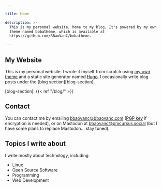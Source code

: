 ```yaml
---

title: Home

description: >-
  This is my personal website, home to my blog. It's powered by my own custom
  theme named bobatheme, which is available at
  https://github.com/BBaoVanC/bobatheme.

---
```


## My Website

This is my personal website. I wrote it myself from scratch using [my own
theme][bobatheme-github] and a static site generator named [Hugo][hugo-website].
I occasionally write blog posts under the [blog section][blog-section].

[bobatheme-github]: https://github.com/BBaoVanC/bobatheme
[hugo-website]: https://gohugo.io
[blog-section]: {{< ref "/blog/" >}}

## Contact

You can contact me by emailing bbaovanc@bbaovanc.com ([PGP key][pgp-key] if
encryption is needed), or on Mastodon at
[bbaovanc@procursus.social][mastodon-account] (but I have some plans to
replace Mastodon... stay tuned).

[pgp-key]: https://keyserver.ubuntu.com/pks/lookup?search=bbaovanc%40bbaovanc.com&fingerprint=on&op=index
[mastodon-account]: https://procursus.social/@bbaovanc

## Topics I write about

I write mostly about technology, including:

- Linux
- Open Source Software
- Programming
- Web Development
